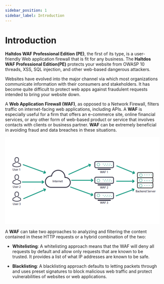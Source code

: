 ```yaml
---
sidebar_position: 1
sidebar_label: Introduction
---
```


# Introduction

**Haltdos WAF Professional Edition (PE)**, the first of its type, is a user-friendly Web application firewall that is fit for any business. The **Haltdos WAF Professional Edition(PE)** protects your website from OWASP 10 threads, XSS, SQL injection, and other web-based dangerous attackers.

Websites have evolved into the major channel via which most organizations communicate information with their consumers and stakeholders. It has become quite difficult to protect web apps against fraudulent requests intended to bring your website down.

A **Web Application Firewall (WAF)**, as opposed to a Network Firewall, filters traffic on internet-facing web applications, including APIs. A **WAF** is especially useful for a firm that offers an e-commerce site, online financial services, or any other form of web-based product or service that involves contacts with clients or business partner. **WAF** can be extremely beneficial in avoiding fraud and data breaches in these situations.

![haltdos](/img/ce-waf/docs/waf.png)  

A **WAF** can take two approaches to analyzing and filtering the content contained in these HTTP requests or a hybrid combination of the two:  

- **Whitelisting**: A whitelisting approach means that the WAF will deny all requests by default and allow only requests that are known to be trusted. It provides a list of what IP addresses are known to be safe.  

- **Blacklisting**: A blacklisting approach defaults to letting packets through and uses preset signatures to block malicious web traffic and protect vulnerabilities of websites or web applications.